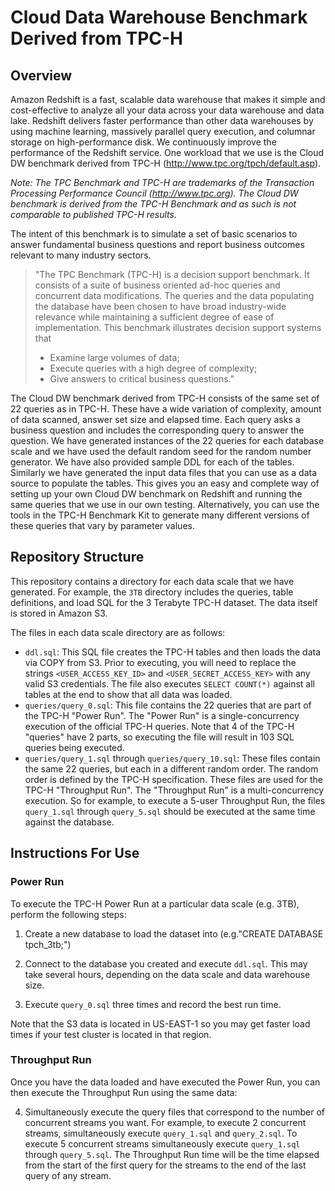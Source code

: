 # Cloud Data Warehouse Benchmark Derived from TPC-H

## Overview

Amazon Redshift is a fast, scalable data warehouse that makes it simple and cost-effective to analyze all your data across your data warehouse and data lake. Redshift delivers faster performance than other data warehouses by using machine learning, massively parallel query execution, and columnar storage on high-performance disk. We continuously improve the performance of the Redshift service. One workload that we use is the Cloud DW benchmark derived from TPC-H (http://www.tpc.org/tpch/default.asp).

_Note: The TPC Benchmark and TPC-H are trademarks of the Transaction Processing Performance Council (http://www.tpc.org). The Cloud DW benchmark is derived from the TPC-H Benchmark and as such is not comparable to published TPC-H results._

The intent of this benchmark is to simulate a set of basic scenarios to answer fundamental business questions and report business outcomes relevant to many industry sectors. 

>"The TPC Benchmark (TPC-H) is a decision support benchmark. It consists of a suite of business oriented ad-hoc queries and concurrent data modifications. The queries and the data populating the database have been chosen to have broad industry-wide relevance while maintaining a sufficient degree of ease of implementation. This benchmark illustrates decision support systems that 
>
>- Examine large volumes of data;
>- Execute queries with a high degree of complexity;
>- Give answers to critical business questions."

The Cloud DW benchmark derived from TPC-H consists of the same set of 22 queries as in TPC-H. These have a wide variation of complexity, amount of data scanned, answer set size and elapsed time. Each query asks a business question and includes the corresponding query to answer the question. We have generated instances of the 22 queries for each database scale and we have used the default random seed for the random number generator. We have also provided sample DDL for each of the tables. Similarly we have generated the input data files that you can use as a data source to populate the tables. This gives you an easy and complete way of setting up your own Cloud DW benchmark on Redshift and running the same queries that we use in our own testing. Alternatively, you can use the tools in the TPC-H Benchmark Kit to generate many different versions of these queries that vary by parameter values.


## Repository Structure

This repository contains a directory for each data scale that we have generated.  For example, the `3TB` directory includes the queries, table definitions, and load SQL for the 3 Terabyte TPC-H dataset.  The data itself is stored in Amazon S3.

The files in each data scale directory are as follows:
* `ddl.sql`:  This SQL file creates the TPC-H tables and then loads the data via COPY from S3. Prior to executing, you will need to replace the strings `<USER_ACCESS_KEY_ID>` and `<USER_SECRET_ACCESS_KEY>` with any valid S3 credentials.  The file also executes `SELECT COUNT(*)` against all tables at the end to show that all data was loaded.
* `queries/query_0.sql`:  This file contains the 22 queries that are part of the TPC-H "Power Run".  The "Power Run" is a single-concurrency execution of the official TPC-H queries.  Note that 4 of the TPC-H "queries" have 2 parts, so executing the file will result in 103 SQL queries being executed.
* `queries/query_1.sql` through `queries/query_10.sql`:  These files contain the same 22 queries, but each in a different random order.  The random order is defined by the TPC-H specification.  These files are used for the TPC-H "Throughput Run". The "Throughput Run" is a multi-concurrency execution. So for example, to execute a 5-user Throughput Run, the files `query_1.sql` through `query_5.sql` should be executed at the same time against the database.


## Instructions For Use

### Power Run

To execute the TPC-H Power Run at a particular data scale (e.g. 3TB), perform the following steps:
1. Create a new database to load the dataset into (e.g."CREATE DATABASE tpch_3tb;")

2. Connect to the database you created and execute `ddl.sql`.  This may take several hours, depending on the data scale and data warehouse size.

3. Execute `query_0.sql` three times and record the best run time.

Note that the S3 data is located in US-EAST-1 so you may get faster load times if your test cluster is located in that region.

### Throughput Run

Once you have the data loaded and have executed the Power Run, you can then execute the Throughput Run using the same data:

4. Simultaneously execute the query files that correspond to the number of concurrent streams you want.  For example, to execute 2 concurrent streams, simultaneously execute `query_1.sql` and `query_2.sql`.  To execute 5 concurrent streams simultaneously execute `query_1.sql` through `query_5.sql`.  The Throughput Run time will be the time elapsed from the start of the first query for the streams to the end of the last query of any stream.
